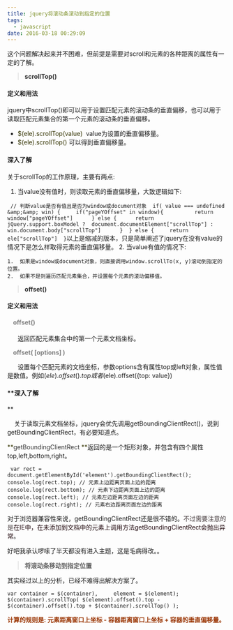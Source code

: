 ```yaml
---
title: jquery将滚动条滚动到指定的位置
tags:
  - javascript
date: 2016-03-18 00:29:09
---
```


这个问题解决起来并不困难，但前提是需要对scroll和元素的各种距离的属性有一定的了解。<!--more-->

> <span style="color: #333333;">**scrollTop()**</span>

#### **定义和用法**

jquery中scrollTop()即可以用于设置匹配元素的滚动条的垂直偏移，也可以用于读取匹配元素集合的第一个元素的滚动条的垂直偏移。

*   <span style="color: #333300;">$(ele).scrollTop(value)</span>  value为设置的垂直偏移量。
*   <span style="color: #333300;">$(ele).scrollTop()</span> 可以得到垂直偏移量。

#### **深入了解**

关于scrollTop的工作原理，主要有两点:

1.  当value没有值时，则读取元素的垂直偏移量，大致逻辑如下:

 ` 
// 判断value是否有值且是否为window或document对象 
if( value === undefined &amp;&amp; win) {    
  if("pageYOffset" in window){         
    return window["pageYOffset"]     
  } else {     
    return jQuery.support.boxModel ? 
      document.documentElement["scrollTop"] : win.document.body["scrollTop"]     
  } 
} else {    
  return ele["scrollTop"] 
} `以上是缩减的版本，只是简单阐述了jquery在没有value的情况下是怎么样取得元素的垂直偏移量。
2.  当value有值的情况下:

    1.  如果是window或document对象，则直接调用window.scrollTo(x, y)滚动到指定的位置。
    2.  如果不是则遍历匹配元素集合，并设置每个元素的滚动偏移值。
> <span style="color: #333333; font-weight: bold;">offset()</span>

#### **定义和用法**

#### **<span style="color: #808080;">    offset()</span>**

      返回匹配元素集合中的第一个元素文档坐标。

<span style="color: #808080; font-weight: bold;">    offset( [options] )</span>

      设置每个匹配元素的文档坐标，参数options含有属性top或left对象，属性值是数值。例如$(ele).offset().top或者$(ele).offset({top: value})

#### **深入了解

 **

    关于读取元素文档坐标，jquery会优先调用getBoundingClientRect()，说到getBoundingClientRect，有必要知道点。

<span style="color: #333300;">**<span style="color: #333333;">getBoundingClientRect</span> **</span>返回的是一个矩形对象，并包含有四个属性top,left,bottom,right。

` 
var rect = document.getElementById('element').getBoundingClientRect(); 
console.log(rect.top); // 元素上边距离页面上边的距离 
console.log(rect.bottom); // 元素下边距离页面上边的距离 
console.log(rect.left); // 元素左边距离页面左边的距离 
console.log(rect.right); // 元素右边距离页面左边的距离 
`

对于浏览器兼容性来说，getBoundingClientRect还是很不错的。<span style="color: #473d3f;">不过需要注意的是</span><span style="color: #1f070c;">在IE中，在未添加到文档中的元素上调用方法getBoundingClientRect会抛出异常</span>。

好吧我承认啰嗦了半天都没有进入主题，这是毛病得改。。

> **将滚动条移动到指定位置**

其实经过以上的分析，已经不难得出解决方案了。

`
var container = $(container),
    element = $(element);
$(container).scrollTop( $(element).offset().top - $(container).offset().top + $(container).scrollTop() );
`

**<span style="color: #993300;">计算的规则是: 元素距离窗口上坐标 - 容器距离窗口上坐标 + 容器的垂直偏移量。</span>**